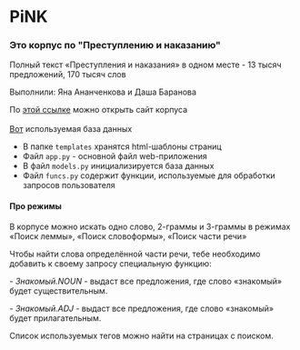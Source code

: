 # PiNK
### Это корпус по "Преступлению и наказанию"
<p>Полный текст «Преступления и наказания» в одном месте - 13 тысяч предложений, 170 тысяч слов</p>
<p>Выполнили: Яна Ананченкова и Даша Баранова</p>

По [этой ссылке](https://anwasty4.pythonanywhere.com/) можно открыть сайт корпуса
<br></br>
[Вот](https://drive.google.com/file/d/1NKfNeIbm_PeLBg2XXgW5uuRItlT2fin4/view?usp=sharing) используемая база данных
- В папке `templates` хранятся html-шаблоны страниц
- Файл `app.py` - основной файл web-приложения
- В файл `models.py` инициализируется база данных
- Файл `funcs.py` содержит функции, используемые для обработки запросов пользователя

#### Про режимы
В корпусе можно искать одно слово, 2-граммы и 3-граммы в режимах «Поиск леммы», «Поиск словоформы», «Поиск части речи»
<p>Чтобы найти слова определённой части речи, тебе необходимо добавить к своему запросу специальную функцию:</p>

<p>- <i>Знакомый.NOUN</i> - выдаст все предложения, где слово «знакомый» будет существительным.</p>
<p>- <i>Знакомый.ADJ</i> - выдаст все предложения, где слово «знакомый» будет прилагательным.</p>

<p>Список используемых тегов можно найти на страницах с поиском.</p>


